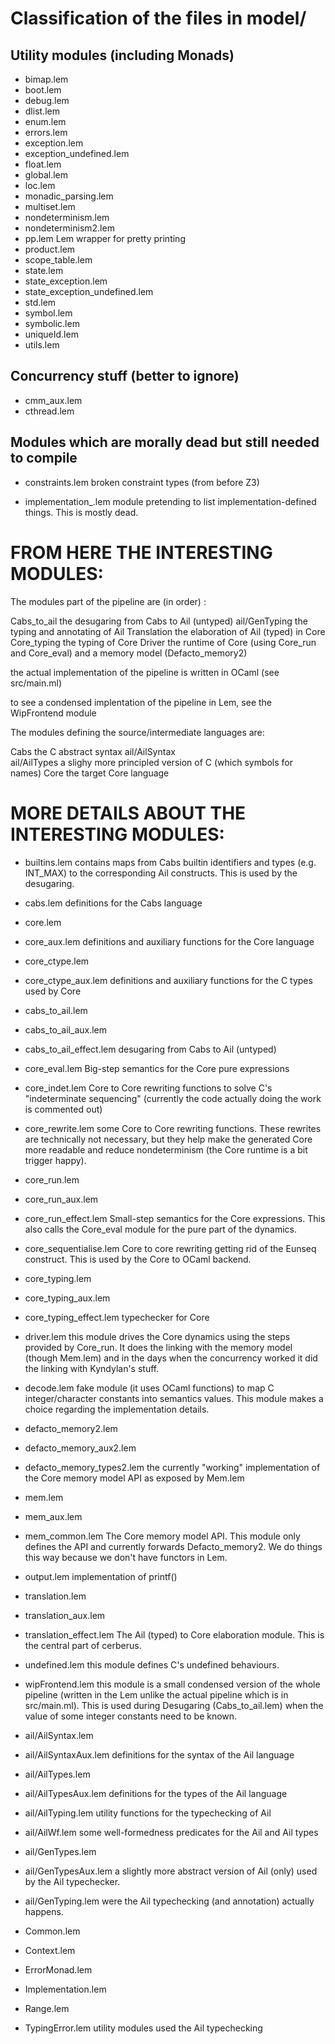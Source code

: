 Classification of the files in model/
======

## Utility modules (including Monads)
* bimap.lem
* boot.lem
* debug.lem
* dlist.lem
* enum.lem
* errors.lem
* exception.lem
* exception_undefined.lem
* float.lem
* global.lem
* loc.lem
* monadic_parsing.lem
* multiset.lem
* nondeterminism.lem
* nondeterminism2.lem
* pp.lem                                  Lem wrapper for pretty printing
* product.lem
* scope_table.lem
* state.lem
* state_exception.lem
* state_exception_undefined.lem
* std.lem
* symbol.lem
* symbolic.lem
* uniqueId.lem
* utils.lem


## Concurrency stuff (better to ignore)
* cmm_aux.lem
* cthread.lem


## Modules which are morally dead but still needed to compile
* constraints.lem
    broken constraint types (from before Z3)

* implementation_.lem
    module pretending to list implementation-defined things. This is mostly dead.


FROM HERE THE INTERESTING MODULES:
======

The modules part of the pipeline are (in order) :

   Cabs_to_ail         the desugaring from Cabs to Ail (untyped)
   ail/GenTyping       the typing and annotating of Ail
   Translation         the elaboration of Ail (typed) in Core
   Core_typing         the typing of Core
   Driver              the runtime of Core (using Core_run and Core_eval)
                       and a memory model (Defacto_memory2)

the actual implementation of the pipeline is written in OCaml (see src/main.ml)

to see a condensed implentation of the pipeline in Lem, see the WipFrontend
module

The modules defining the source/intermediate languages are:

   Cabs                  the C abstract syntax
   ail/AilSyntax         
   ail/AilTypes          a slighy more principled version of C (which
                         symbols for names)
   Core                  the target Core language



MORE DETAILS ABOUT THE INTERESTING MODULES:
=====

* builtins.lem
     contains maps from Cabs builtin identifiers and types (e.g. INT_MAX) to
     the corresponding Ail constructs. This is used by the desugaring.


* cabs.lem
     definitions for the Cabs language


* core.lem
* core_aux.lem
     definitions and auxiliary functions for the Core language

* core_ctype.lem
* core_ctype_aux.lem 
     definitions and auxiliary functions for the C types used by Core


* cabs_to_ail.lem
* cabs_to_ail_aux.lem
* cabs_to_ail_effect.lem
     desugaring from Cabs to Ail (untyped)


* core_eval.lem
     Big-step semantics for the Core pure expressions


* core_indet.lem
     Core to Core rewriting functions to solve C's "indeterminate sequencing"
     (currently the code actually doing the work is commented out)


* core_rewrite.lem
     some Core to Core rewriting functions. These rewrites are technically not
     necessary, but they help make the generated Core more readable and reduce
     nondeterminism (the Core runtime is a bit trigger happy).


* core_run.lem
* core_run_aux.lem
* core_run_effect.lem
     Small-step semantics for the Core expressions. This also calls the Core_eval
     module for the pure part of the dynamics.


* core_sequentialise.lem
     Core to core rewriting getting rid of the Eunseq construct. This is used
     by the Core to OCaml backend.


* core_typing.lem
* core_typing_aux.lem
* core_typing_effect.lem
     typechecker for Core


* driver.lem
     this module drives the Core dynamics using the steps provided by Core_run.
     It does the linking with the memory model (though Mem.lem) and in the days
     when the concurrency worked it did the linking with Kyndylan's stuff.


* decode.lem
     fake module (it uses OCaml functions) to map C integer/character constants
     into semantics values. This module makes a choice regarding the
     implementation details.


* defacto_memory2.lem
* defacto_memory_aux2.lem
* defacto_memory_types2.lem
     the currently "working" implementation of the Core memory model API as
     exposed by Mem.lem


* mem.lem
* mem_aux.lem
* mem_common.lem
     The Core memory model API. This module only defines the API and
     currently forwards Defacto_memory2. We do things this way because we
     don't have functors in Lem.


* output.lem
     implementation of printf()


* translation.lem
* translation_aux.lem
* translation_effect.lem
     The Ail (typed) to Core elaboration module. This is the central
     part of cerberus.


* undefined.lem
     this module defines C's undefined behaviours.


* wipFrontend.lem
     this module is a small condensed version of the whole pipeline (written
     in the Lem unlike the actual pipeline which is in src/main.ml). This
     is used during Desugaring (Cabs_to_ail.lem) when the value of some
     integer constants need to be known.


* ail/AilSyntax.lem
* ail/AilSyntaxAux.lem
     definitions for the syntax of the Ail language

* ail/AilTypes.lem
* ail/AilTypesAux.lem
     definitions for the types of the Ail language

* ail/AilTyping.lem
     utility functions for the typechecking of Ail

* ail/AilWf.lem
     some well-formedness predicates for the Ail and Ail types

* ail/GenTypes.lem
* ail/GenTypesAux.lem
     a slightly more abstract version of Ail (only) used by the
     Ail typechecker.

* ail/GenTyping.lem
     were the Ail typechecking (and annotation) actually happens.

* Common.lem
* Context.lem
* ErrorMonad.lem
* Implementation.lem
* Range.lem
* TypingError.lem
     utility modules used the Ail typechecking